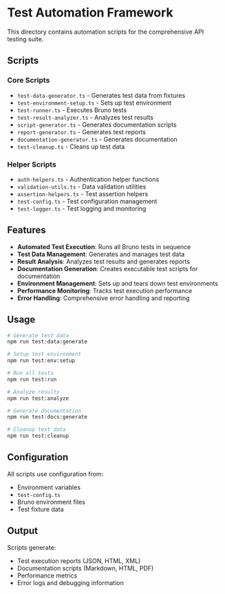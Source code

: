 # Test Automation Framework

This directory contains automation scripts for the comprehensive API testing suite.

## Scripts

### Core Scripts

- `test-data-generator.ts` - Generates test data from fixtures
- `test-environment-setup.ts` - Sets up test environment
- `test-runner.ts` - Executes Bruno tests
- `test-result-analyzer.ts` - Analyzes test results
- `script-generator.ts` - Generates documentation scripts
- `report-generator.ts` - Generates test reports
- `documentation-generator.ts` - Generates documentation
- `test-cleanup.ts` - Cleans up test data

### Helper Scripts

- `auth-helpers.ts` - Authentication helper functions
- `validation-utils.ts` - Data validation utilities
- `assertion-helpers.ts` - Test assertion helpers
- `test-config.ts` - Test configuration management
- `test-logger.ts` - Test logging and monitoring

## Features

- **Automated Test Execution**: Runs all Bruno tests in sequence
- **Test Data Management**: Generates and manages test data
- **Result Analysis**: Analyzes test results and generates reports
- **Documentation Generation**: Creates executable test scripts for documentation
- **Environment Management**: Sets up and tears down test environments
- **Performance Monitoring**: Tracks test execution performance
- **Error Handling**: Comprehensive error handling and reporting

## Usage

```bash
# Generate test data
npm run test:data:generate

# Setup test environment
npm run test:env:setup

# Run all tests
npm run test:run

# Analyze results
npm run test:analyze

# Generate documentation
npm run test:docs:generate

# Cleanup test data
npm run test:cleanup
```

## Configuration

All scripts use configuration from:

- Environment variables
- `test-config.ts`
- Bruno environment files
- Test fixture data

## Output

Scripts generate:

- Test execution reports (JSON, HTML, XML)
- Documentation scripts (Markdown, HTML, PDF)
- Performance metrics
- Error logs and debugging information
